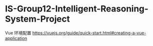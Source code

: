 # IS-Group12-Intelligent-Reasoning-System-Project
Vue 环境配置
https://vuejs.org/guide/quick-start.html#creating-a-vue-application
